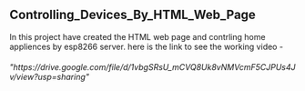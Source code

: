 <h2>Controlling_Devices_By_HTML_Web_Page</h2>
In this project  have created the HTML web page and contrling home appliences by esp8266 server.
here is the link to see the working video - 
 <h6>"https://drive.google.com/file/d/1vbgSRsU_mCVQ8Uk8vNMVcmF5CJPUs4Jv/view?usp=sharing"</h6> 
